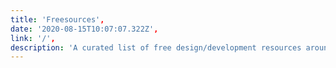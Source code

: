```yaml
---
title: 'Freesources',
date: '2020-08-15T10:07:07.322Z',
link: '/',
description: 'A curated list of free design/development resources around the web handpicked for a productive expereince.'
---
```

